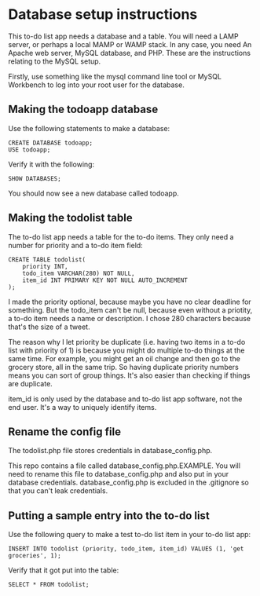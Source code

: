 # Database setup instructions

This to-do list app needs a database and a table. You will need a LAMP server, or perhaps a local MAMP or WAMP stack. In any case, you need An Apache web server, MySQL database, and PHP. These are the instructions relating to the MySQL setup.

Firstly, use something like the mysql command line tool or MySQL Workbench to log into your root user for the database.

## Making the todoapp database

Use the following statements to make a database:

```
CREATE DATABASE todoapp;
USE todoapp;
```

Verify it with the following:

```
SHOW DATABASES;
```

You should now see a new database called todoapp.

## Making the todolist table

The to-do list app needs a table for the to-do items. They only need a number for priority and a to-do item field:

```
CREATE TABLE todolist(
    priority INT,
    todo_item VARCHAR(280) NOT NULL,
    item_id INT PRIMARY KEY NOT NULL AUTO_INCREMENT
);
```

I made the priority optional, because maybe you have no clear deadline for something. But the todo_item can't be null, because even without a priotity, a to-do item needs a name or description. I chose 280 characters because that's the size of a tweet.

The reason why I let priority be duplicate (i.e. having two items in a to-do list with priority of 1) is because you might do multiple to-do things at the same time. For example, you might get an oil change and then go to the grocery store, all in the same trip. So having duplicate priority numbers means you can sort of group things. It's also easier than checking if things are duplicate.

item_id is only used by the database and to-do list app software, not the end user. It's a way to uniquely identify items.

## Rename the config file

The todolist.php file stores credentials in database_config.php.

This repo contains a file called database_config.php.EXAMPLE. You will need to rename this file to database_config.php and also put in your database credentials. database_config.php is excluded in the .gitignore so that you can't leak credentials.

## Putting a sample entry into the to-do list

Use the following query to make a test to-do list item in your to-do list app:

```
INSERT INTO todolist (priority, todo_item, item_id) VALUES (1, 'get groceries', 1);
```

Verify that it got put into the table:

```
SELECT * FROM todolist;
```

